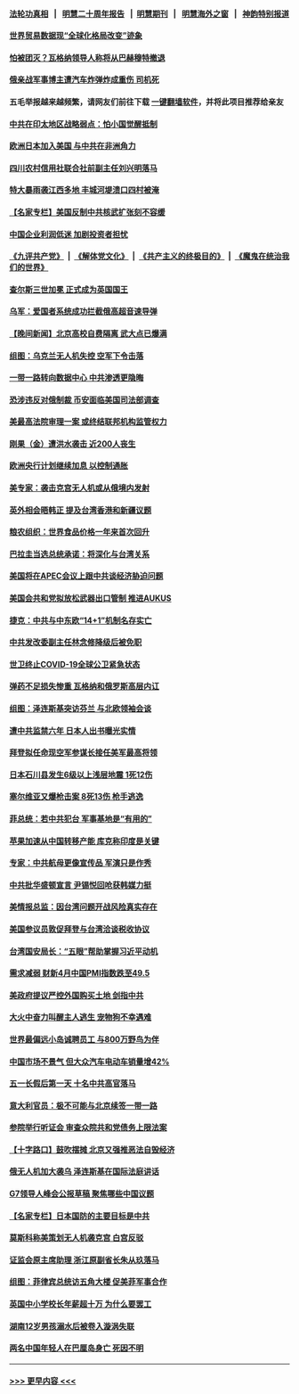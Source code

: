 #### [法轮功真相](https://github.com/gfw-breaker/truth/blob/master/README.md?t=0) &nbsp;&nbsp;|&nbsp;&nbsp; [明慧二十周年报告](https://github.com/gfw-breaker/mh-reports/blob/master/README.md?t=0) &nbsp;&nbsp;|&nbsp;&nbsp;[明慧期刊](https://github.com/gfw-breaker/mh-qikan) &nbsp;&nbsp;|&nbsp;&nbsp; [明慧海外之窗](https://github.com/gfw-breaker/mh-news/blob/master/README.md?t=0) &nbsp;&nbsp;|&nbsp;&nbsp; [神韵特别报道](https://github.com/gfw-breaker/mh-news/blob/master/shenyun.md?t=0)
#### [世界贸易数据现“全球化格局改变”迹象](../pages/nsc418/n13989803.md?t=05070943) 
#### [怕被团灭？瓦格纳领导人称将从巴赫穆特撤退](../pages/nsc418/n13989801.md?t=05070943) 
#### [俄亲战军事博主遭汽车炸弹炸成重伤 司机死](../pages/nsc418/n13989794.md?t=05070943) 
#### 五毛举报越来越频繁，请网友们前往下载 [一键翻墙软件](https://github.com/gfw-breaker/ssr-accounts)，并将此项目推荐给亲友
#### [中共在印太地区战略弱点：怕小国觉醒抵制](../pages/nsc418/n13989640.md?t=05070943) 
#### [欧洲日本加入美国 与中共在非洲角力](../pages/nsc418/n13989692.md?t=05070943) 
#### [四川农村信用社联合社前副主任刘兴明落马](../pages/nsc418/n13989739.md?t=05070943) 
#### [特大暴雨袭江西多地 丰城河堤溃口四村被淹](../pages/nsc418/n13989530.md?t=05070943) 
#### [【名家专栏】美国反制中共核武扩张刻不容缓](../pages/nsc418/n13988132.md?t=05070943) 
#### [中国企业利润低迷 加剧投资者担忧](../pages/nsc418/n13989693.md?t=05070943) 
#### [《九评共产党》](https://github.com/begood0513/9ping.md/blob/master/README.md) &nbsp;|&nbsp; [《解体党文化》](../../../../jtdwh.md/blob/master/README.md)  &nbsp;|&nbsp; [《共产主义的终极目的》](../../../../gczydzjmd.md/blob/master/README.md) &nbsp;|&nbsp; [《魔鬼在统治我们的世界》](../../../../mgztzwmdsj.md/blob/master/README.md) 
#### [查尔斯三世加冕 正式成为英国国王](../pages/nsc418/n13989594.md?t=05070943) 
#### [乌军：爱国者系统成功拦截俄高超音速导弹](../pages/nsc418/n13989520.md?t=05070943) 
#### [【晚间新闻】北京高校自费隔离 武大点已爆满](../pages/nsc418/n13989521.md?t=05070943) 
#### [组图：乌克兰无人机失控 空军下令击落](../pages/nsc418/n13989446.md?t=05070943) 
#### [一带一路转向数据中心 中共渗透更隐晦](../pages/nsc418/n13989420.md?t=05070943) 
#### [恐涉违反对俄制裁 币安面临美国司法部调查](../pages/nsc418/n13989325.md?t=05070943) 
#### [美最高法院审理一案 或终结联邦机构监管权力](../pages/nsc418/n13988274.md?t=05070943) 
#### [刚果（金）遭洪水袭击 近200人丧生](../pages/nsc418/n13989182.md?t=05070943) 
#### [欧洲央行计划继续加息 以控制通胀](../pages/nsc418/n13989086.md?t=05070943) 
#### [美专家：袭击克宫无人机或从俄境内发射](../pages/nsc418/n13989146.md?t=05070943) 
#### [英外相会晤韩正 提及台湾香港和新疆议题](../pages/nsc418/n13989122.md?t=05070943) 
#### [粮农组织：世界食品价格一年来首次回升](../pages/nsc418/n13989111.md?t=05070943) 
#### [巴拉圭当选总统承诺：将深化与台湾关系](../pages/nsc418/n13989142.md?t=05070943) 
#### [美国将在APEC会议上跟中共谈经济胁迫问题](../pages/nsc418/n13989136.md?t=05070943) 
#### [美国会共和党拟放松武器出口管制 推进AUKUS](../pages/nsc418/n13989110.md?t=05070943) 
#### [捷克：中共与中东欧“14+1”机制名存实亡](../pages/nsc418/n13989105.md?t=05070943) 
#### [中共发改委副主任林念修降级后被免职](../pages/nsc418/n13988832.md?t=05070943) 
#### [世卫终止COVID-19全球公卫紧急状态](../pages/nsc418/n13989045.md?t=05070943) 
#### [弹药不足损失惨重 瓦格纳和俄罗斯高层内讧](../pages/nsc418/n13988876.md?t=05070943) 
#### [组图：泽连斯基突访芬兰 与北欧领袖会谈](../pages/nsc418/n13988834.md?t=05070943) 
#### [遭中共监禁六年 日本人出书曝光实情](../pages/nsc418/n13988748.md?t=05070943) 
#### [拜登拟任命现空军参谋长接任美军最高将领](../pages/nsc418/n13988803.md?t=05070943) 
#### [日本石川县发生6级以上浅层地震 1死12伤](../pages/nsc418/n13988764.md?t=05070943) 
#### [塞尔维亚又爆枪击案 8死13伤 枪手逃逸](../pages/nsc418/n13988726.md?t=05070943) 
#### [菲总统：若中共犯台 军事基地是“有用的”](../pages/nsc418/n13988599.md?t=05070943) 
#### [苹果加速从中国转移产能 库克称印度是关键](../pages/nsc418/n13988511.md?t=05070943) 
#### [专家：中共航母更像宣传品 军演只是作秀](../pages/nsc418/n13988562.md?t=05070943) 
#### [中共批华盛顿宣言 尹锡悦回呛获韩媒力挺](../pages/nsc418/n13988674.md?t=05070943) 
#### [美情报总监：因台湾问题开战风险真实存在](../pages/nsc418/n13988328.md?t=05070943) 
#### [美国参议员敦促拜登与台湾洽谈税收协议](../pages/nsc418/n13988412.md?t=05070943) 
#### [台湾国安局长：“五眼”帮助掌握习近平动机](../pages/nsc418/n13988253.md?t=05070943) 
#### [需求减弱 财新4月中国PMI指数跌至49.5](../pages/nsc418/n13987934.md?t=05070943) 
#### [美政府提议严控外国购买土地 剑指中共](../pages/nsc418/n13988289.md?t=05070943) 
#### [大火中奋力叫醒主人逃生 宠物狗不幸遇难](../pages/nsc418/n13988063.md?t=05070943) 
#### [世界最偏远小岛诚聘员工 与800万野鸟为伴](../pages/nsc418/n13987306.md?t=05070943) 
#### [中国市场不景气 但大众汽车电动车销量增42%](../pages/nsc418/n13988240.md?t=05070943) 
#### [五一长假后第一天 十名中共高官落马](../pages/nsc418/n13988013.md?t=05070943) 
#### [意大利官员：极不可能与北京续签一带一路](../pages/nsc418/n13988219.md?t=05070943) 
#### [参院举行听证会 审查众院共和党债务上限法案](../pages/nsc418/n13988221.md?t=05070943) 
#### [【十字路口】鼓吹摆摊 北京又强推恶法自毁经济](../pages/nsc418/n13988125.md?t=05070943) 
#### [俄无人机加大袭乌 泽连斯基在国际法庭讲话](../pages/nsc418/n13988119.md?t=05070943) 
#### [G7领导人峰会公报草稿 聚焦哪些中国议题](../pages/nsc418/n13988218.md?t=05070943) 
#### [【名家专栏】日本国防的主要目标是中共](../pages/nsc418/n13986529.md?t=05070943) 
#### [莫斯科称美策划无人机袭克宫 白宫反驳](../pages/nsc418/n13988059.md?t=05070943) 
#### [证监会原主席助理 浙江原副省长朱从玖落马](../pages/nsc418/n13988012.md?t=05070943) 
#### [组图：菲律宾总统访五角大楼 促美菲军事合作](../pages/nsc418/n13988092.md?t=05070943) 
#### [英国中小学校长年薪超十万 为什么要罢工](../pages/nsc418/n13987909.md?t=05070943) 
#### [湖南12岁男孩溺水后被卷入漩涡失联](../pages/nsc418/n13988014.md?t=05070943) 
#### [两名中国年轻人在巴厘岛身亡 死因不明](../pages/nsc418/n13988048.md?t=05070943) 

----
#### [ >>> 更早内容 <<< ](../indexes/nsc418-earlier.md)
